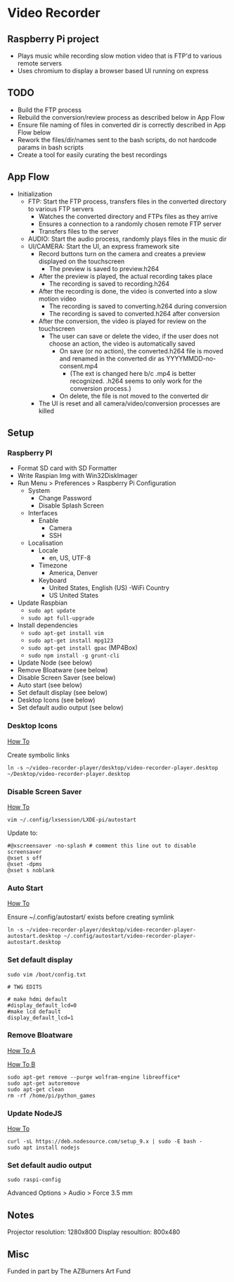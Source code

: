 # Video Recorder

## Raspberry Pi project

- Plays music while recording slow motion video that is FTP'd to various remote servers
- Uses chromium to display a browser based UI running on express

## TODO

- Build the FTP process
- Rebuild the conversion/review process as described below in App Flow
- Ensure file naming of files in converted dir is correctly described in App Flow below
- Rework the files/dir/names sent to the bash scripts, do not hardcode params in bash scripts
- Create a tool for easily curating the best recordings

## App Flow

- Initialization
  - FTP: Start the FTP process, transfers files in the converted directory to various FTP servers
    - Watches the converted directory and FTPs files as they arrive
	- Ensures a connection to a randomly chosen remote FTP server
	- Transfers files to the server
  - AUDIO: Start the audio process, randomly plays files in the music dir
  - UI/CAMERA: Start the UI, an express framework site
    - Record buttons turn on the camera and creates a preview displayed on the touchscreen
	  - The preview is saved to preview.h264
	- After the preview is played, the actual recording takes place
	  - The recording is saved to recording.h264
	- After the recording is done, the video is converted into a slow motion video
	  - The recording is saved to converting.h264 during conversion
	  - The recording is saved to converted.h264 after conversion
	- After the conversion, the video is played for review on the touchscreen
	  - The user can save or delete the video, if the user does not choose an action, the video is automatically saved
	    - On save (or no action), the converted.h264 file is moved and renamed in the converted dir as YYYYMMDD-no-consent.mp4
		  - (The ext is changed here b/c .mp4 is better recognized. .h264 seems to only work for the conversion process.)
		- On delete, the file is not moved to the converted dir
    - The UI is reset and all camera/video/conversion processes are killed

## Setup

### Raspberry PI

- Format SD card with SD Formatter
- Write Raspian Img with Win32DiskImager
- Run Menu > Preferences > Raspberry Pi Configuration
  - System
    - Change Password
    - Disable Splash Screen
  - Interfaces
    - Enable
      - Camera
      - SSH
  - Localisation
    - Locale
      - en, US, UTF-8
    - Timezone
      - America, Denver
    - Keyboard
      - United States, English (US)
    -WiFi Country
      - US United States
- Update Raspbian
  - ```sudo apt update```
  - ```sudo apt full-upgrade```
- Install dependencies
  - ```sudo apt-get install vim```
  - ```sudo apt-get install mpg123```
  - ```sudo apt-get install gpac``` (MP4Box)
  - ```sudo npm install -g grunt-cli```
- Update Node (see below)
- Remove Bloatware (see below)
- Disable Screen Saver (see below)
- Auto start (see below)
- Set default display (see below)
- Desktop Icons (see below)
- Set default audio output (see below)

### Desktop Icons

[How To](http://www.raspberry-projects.com/pi/pi-operating-systems/raspbian/gui/desktop-shortcuts)

Create symbolic links

```
ln -s ~/video-recorder-player/desktop/video-recorder-player.desktop ~/Desktop/video-recorder-player.desktop
```

### Disable Screen Saver

[How To](https://www.raspberrypi.org/forums/viewtopic.php?f=91&t=163316)

```
vim ~/.config/lxsession/LXDE-pi/autostart
```

Update to:

```
#@xscreensaver -no-splash # comment this line out to disable screensaver
@xset s off
@xset -dpms
@xset s noblank
```

### Auto Start

[How To](https://obrienlabs.net/setup-raspberry-pi-kiosk-chromium/)

Ensure ~/.config/autostart/ exists before creating symlink

```
ln -s ~/video-recorder-player/desktop/video-recorder-player-autostart.desktop ~/.config/autostart/video-recorder-player-autostart.desktop
```

### Set default display

```sudo vim /boot/config.txt```

```
# TWG EDITS

# make hdmi default
#display_default_lcd=0
#make lcd default
display_default_lcd=1
```

### Remove Bloatware

[How To A](http://raspi.tv/2016/how-to-free-up-some-space-on-your-raspbian-sd-card-remove-wolfram-libreoffice)

[How To B](https://project.altservice.com/issues/418)

```
sudo apt-get remove --purge wolfram-engine libreoffice*
sudo apt-get autoremove
sudo apt-get clean
rm -rf /home/pi/python_games
```

### Update NodeJS

[How To](http://thisdavej.com/beginners-guide-to-installing-node-js-on-a-raspberry-pi/)

```
curl -sL https://deb.nodesource.com/setup_9.x | sudo -E bash -
sudo apt install nodejs
```
### Set default audio output

```sudo raspi-config```

Advanced Options > Audio > Force 3.5 mm

## Notes

Projector resolution: 1280x800
Display resoultion: 800x480

## Misc

Funded in part by The AZBurners Art Fund
